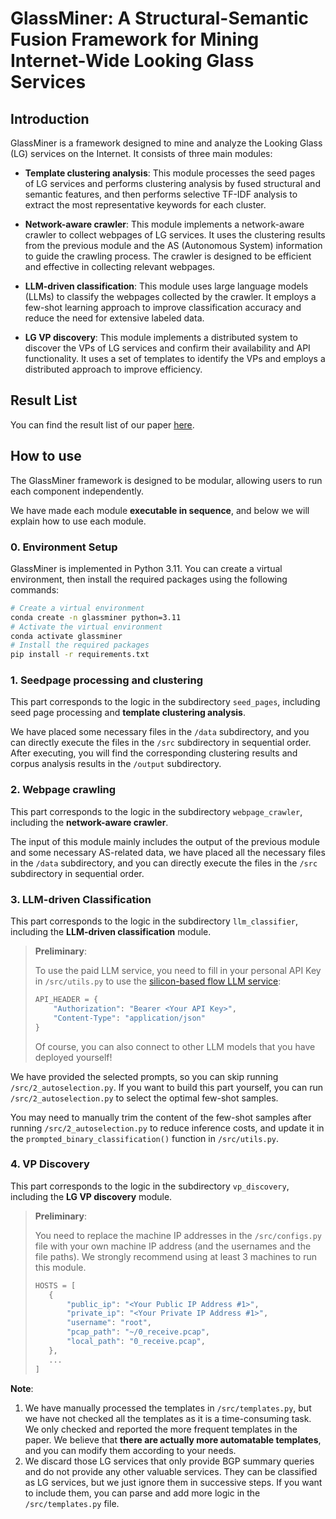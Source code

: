 # GlassMiner: A Structural-Semantic Fusion Framework for Mining Internet-Wide Looking Glass Services

## Introduction

GlassMiner is a framework designed to mine and analyze the Looking Glass (LG) services on the Internet. It consists of three main modules:

- **Template clustering analysis**: This module processes the seed pages of LG services and performs clustering analysis by fused structural and semantic features, and then performs selective TF-IDF analysis to extract the most representative keywords for each cluster.

- **Network-aware crawler**: This module implements a network-aware crawler to collect webpages of LG services. It uses the clustering results from the previous module and the AS (Autonomous System) information to guide the crawling process. The crawler is designed to be efficient and effective in collecting relevant webpages.

- **LLM-driven classification**: This module uses large language models (LLMs) to classify the webpages collected by the crawler. It employs a few-shot learning approach to improve classification accuracy and reduce the need for extensive labeled data.

- **LG VP discovery**: This module implements a distributed system to discover the VPs of LG services and confirm their availability and API functionality. It uses a set of templates to identify the VPs and employs a distributed approach to improve efficiency.

## Result List

You can find the result list of our paper [here](https://glassminer.github.io/GlassMiner/).

## How to use

The GlassMiner framework is designed to be modular, allowing users to run each component independently.
<!-- 我们基本上已使得每个模块内部可以直接按照序号顺序执行，以下我们会讲解各个模块的具体使用方法。 -->
We have made each module **executable in sequence**, and below we will explain how to use each module.

### 0. Environment Setup

GlassMiner is implemented in Python 3.11. You can create a virtual environment, then install the required packages using the following commands:

```bash
# Create a virtual environment
conda create -n glassminer python=3.11
# Activate the virtual environment
conda activate glassminer
# Install the required packages
pip install -r requirements.txt
```

### 1. Seedpage processing and clustering

This part corresponds to the logic in the subdirectory `seed_pages`, including seed page processing and **template clustering analysis**.

We have placed some necessary files in the `/data` subdirectory, and you can directly execute the files in the `/src` subdirectory in sequential order.
After executing, you will find the corresponding clustering results and corpus analysis results in the `/output` subdirectory.


### 2. Webpage crawling

This part corresponds to the logic in the subdirectory `webpage_crawler`, including the **network-aware crawler**.

The input of this module mainly includes the output of the previous module and some necessary AS-related data, we have placed all the necessary files in the `/data` subdirectory, and you can directly execute the files in the `/src` subdirectory in sequential order.

### 3. LLM-driven Classification

This part corresponds to the logic in the subdirectory `llm_classifier`, including the **LLM-driven classification** module.

> **Preliminary**:
>
> To use the paid LLM service, you need to fill in your personal API Key in `/src/utils.py` to use the [silicon-based flow LLM service](https://cloud.siliconflow.cn/account/ak):
>
> ```python
> API_HEADER = {
>     "Authorization": "Bearer <Your API Key>",
>     "Content-Type": "application/json"
> }
> ```
> Of course, you can also connect to other LLM models that you have deployed yourself!


We have provided the selected prompts, so you can skip running `/src/2_autoselection.py`.
If you want to build this part yourself, you can run `/src/2_autoselection.py` to select the optimal few-shot samples.


You may need to manually trim the content of the few-shot samples after running `/src/2_autoselection.py` to reduce inference costs, and update it in the `prompted_binary_classification()` function in `/src/utils.py`.


### 4. VP Discovery

This part corresponds to the logic in the subdirectory `vp_discovery`, including the **LG VP discovery** module.

> **Preliminary**:
>
> You need to replace the machine IP addresses in the `/src/configs.py` file with your own machine IP address (and the usernames and the file paths). We strongly recommend using at least 3 machines to run this module.
>
> ```python
> HOSTS = [
>    {
>        "public_ip": "<Your Public IP Address #1>",
>        "private_ip": "<Your Private IP Address #1>",
>        "username": "root",
>        "pcap_path": "~/0_receive.pcap",
>        "local_path": "0_receive.pcap",
>    },
>    ...
> ]
> ```

**Note**: 
1. We have manually processed the templates in `/src/templates.py`, but we have not checked all the templates as it is a time-consuming task. We only checked and reported the more frequent templates in the paper. We believe that **there are actually more automatable templates**, and you can modify them according to your needs.
2. We discard those LG services that only provide BGP summary queries and do not provide any other valuable services. They can be classified as LG services, but we just ignore them in successive steps. If you want to include them, you can parse and add more logic in the `/src/templates.py` file.